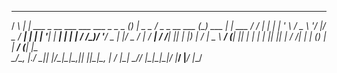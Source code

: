 
   ___      _                                        _ _                 ___           _           _       
  / __\   _| |__   ___ _ __ ___  ___  ___ _   _ _ __(_) |_ _   _        / _ \_ __ ___ (_) ___  ___| |_ ___ 
 / / | | | | '_ \ / _ \ '__/ __|/ _ \/ __| | | | '__| | __| | | |      / /_)/ '__/ _ \| |/ _ \/ __| __/ __|
/ /__| |_| | |_) |  __/ |  \__ \  __/ (__| |_| | |  | | |_| |_| |     / ___/| | | (_) | |  __/ (__| |_\__ \
\____/\__, |_.__/ \___|_|  |___/\___|\___|\__,_|_|  |_|\__|\__, |     \/    |_|  \___// |\___|\___|\__|___/
      |___/                                                |___/                    |__/                   
